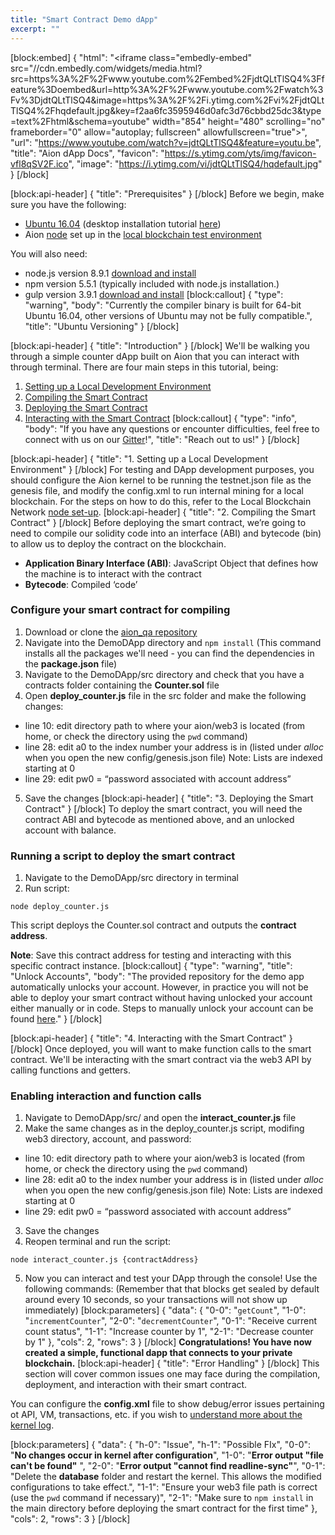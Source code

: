 ```yaml
---
title: "Smart Contract Demo dApp"
excerpt: ""
---
```

[block:embed]
{
  "html": "<iframe class=\"embedly-embed\" src=\"//cdn.embedly.com/widgets/media.html?src=https%3A%2F%2Fwww.youtube.com%2Fembed%2FjdtQLtTlSQ4%3Ffeature%3Doembed&url=http%3A%2F%2Fwww.youtube.com%2Fwatch%3Fv%3DjdtQLtTlSQ4&image=https%3A%2F%2Fi.ytimg.com%2Fvi%2FjdtQLtTlSQ4%2Fhqdefault.jpg&key=f2aa6fc3595946d0afc3d76cbbd25dc3&type=text%2Fhtml&schema=youtube\" width=\"854\" height=\"480\" scrolling=\"no\" frameborder=\"0\" allow=\"autoplay; fullscreen\" allowfullscreen=\"true\"></iframe>",
  "url": "https://www.youtube.com/watch?v=jdtQLtTlSQ4&feature=youtu.be",
  "title": "Aion dApp Docs",
  "favicon": "https://s.ytimg.com/yts/img/favicon-vfl8qSV2F.ico",
  "image": "https://i.ytimg.com/vi/jdtQLtTlSQ4/hqdefault.jpg"
}
[/block]

[block:api-header]
{
  "title": "Prerequisites"
}
[/block]
Before we begin, make sure you have the following:
- [Ubuntu 16.04](http://releases.ubuntu.com/16.04/) (desktop installation tutorial [here](https://tutorials.ubuntu.com/tutorial/tutorial-install-ubuntu-desktop#0))
- Aion [node](https://docs.aion.network/docs/node-set-up) set up in the [local blockchain test environment](https://docs.aion.network/docs/local-blockchain-network) 

You will also need:

- node.js version 8.9.1 [download and install](https://nodejs.org/en/download/)
- npm version 5.5.1 (typically included with node.js installation.)
- gulp version 3.9.1 [download and install](https://libraries.io/npm/gulp/3.9.1) 
[block:callout]
{
  "type": "warning",
  "body": "Currently the compiler binary is built for 64-bit Ubuntu 16.04, other versions of Ubuntu may not be fully compatible.",
  "title": "Ubuntu Versioning"
}
[/block]

[block:api-header]
{
  "title": "Introduction"
}
[/block]
We'll be walking you through a simple counter dApp built on Aion that you can interact with through terminal. There are four main steps in this tutorial, being:
1. [Setting up a Local Development Environment](https://docs.aion.network/docs/smart-contract-demo-dapp#section-1-setting-up-a-local-development-environment)
2. [Compiling the Smart Contract](https://docs.aion.network/docs/smart-contract-demo-dapp#section-2-compiling-the-smart-contract)
3. [Deploying the Smart Contract](https://docs.aion.network/docs/smart-contract-demo-dapp#section-3-deploying-the-smart-contract)
4. [Interacting with the Smart Contract](https://docs.aion.network/docs/smart-contract-demo-dapp#section-4-interacting-with-the-smart-contract) 
[block:callout]
{
  "type": "info",
  "body": "If you have any questions or encounter difficulties, feel free to connect with us on our [Gitter](https://gitter.im/aion)!",
  "title": "Reach out to us!"
}
[/block]

[block:api-header]
{
  "title": "1. Setting up a Local Development Environment"
}
[/block]
For testing and DApp development purposes, you should configure the Aion kernel to be running the testnet.json file as the genesis file, and modify the config.xml to run internal mining for a local blockchain. For the steps on how to do this, refer to the Local Blockchain Network [node set-up](https://docs.aion.network/docs/local-blockchain-network).
[block:api-header]
{
  "title": "2. Compiling the Smart Contract"
}
[/block]
Before deploying the smart contract, we’re going to need to compile our solidity code into an interface (ABI) and bytecode (bin) to allow us to deploy the contract on the blockchain.

- **Application Binary Interface (ABI)**: JavaScript Object that defines how the machine is to interact with the contract
- **Bytecode**: Compiled ‘code’

### **Configure your smart contract for compiling**

1. Download or clone the [aion_qa repository](https://github.com/aionnetwork/aion_qa)
2. Navigate into the DemoDApp directory and ```npm install``` (This command installs all the packages we'll need - you can find the dependencies in the **package.json** file)
3. Navigate to the DemoDApp/src directory and check that you have a contracts folder containing the **Counter.sol** file
4. Open **deploy_counter.js** file in the src folder and make the following changes:
  - line 10: edit directory path to where your aion/web3 is located (from home, or check the directory using the ```pwd``` command)
  - line 28: edit a0 to the index number your address is in (listed under *alloc* when you open the new config/genesis.json file) Note: Lists are indexed starting at 0
  - line 29: edit pw0 = “password associated with account address”
5. Save the changes
[block:api-header]
{
  "title": "3. Deploying the Smart Contract"
}
[/block]
To deploy the smart contract, you will need the contract ABI and bytecode as mentioned above, and an unlocked account with balance.

### **Running a script to deploy the smart contract**

1. Navigate to the DemoDApp/src directory in terminal
2. Run script: 

```
node deploy_counter.js
```

This script deploys the Counter.sol contract and outputs the **contract address**. 

**Note**: Save this contract address for testing and interacting with this specific contract instance.
[block:callout]
{
  "type": "warning",
  "title": "Unlock Accounts",
  "body": "The provided repository for the demo app automatically unlocks your account. However, in practice you will not be able to deploy your smart contract without having unlocked your account either manually or in code. Steps to manually unlock your account can be found [here](https://docs.aion.network/docs/using-aion-web3-console#section-unlock-account)."
}
[/block]

[block:api-header]
{
  "title": "4. Interacting with the Smart Contract"
}
[/block]
Once deployed, you will want to make function calls to the smart contract. We'll be interacting with the smart contract via the web3 API by calling functions and getters.

### **Enabling interaction and function calls**

1. Navigate to DemoDApp/src/ and open the **interact_counter.js** file
2. Make the same changes as in the deploy_counter.js script, modifing web3 directory, account, and password:
  - line 10: edit directory path to where your aion/web3 is located (from home, or check the directory using the ```pwd``` command)
  - line 28: edit a0 to the index number your address is in (listed under *alloc* when you open the new config/genesis.json file) 
Note: Lists are indexed starting at 0
  - line 29: edit pw0 = “password associated with account address”
3. Save the changes
4. Reopen terminal and run the script: 

```
node interact_counter.js {contractAddress}
```
5. Now you can interact and test your DApp through the console! Use the following commands: (Remember that that blocks get sealed by default around every 10 seconds, so your transactions will not show up immediately)
[block:parameters]
{
  "data": {
    "0-0": "```getCount```",
    "1-0": "```incrementCounter```",
    "2-0": "```decrementCounter```",
    "0-1": "Receive current count status",
    "1-1": "Increase counter by 1",
    "2-1": "Decrease counter by 1"
  },
  "cols": 2,
  "rows": 3
}
[/block]
**Congratulations! You have now created a simple, functional dapp that connects to your private blockchain.**
[block:api-header]
{
  "title": "Error Handling"
}
[/block]
This section will cover common issues one may face during the compilation, deployment, and interaction with their smart contract.

You can configure the **config.xml** file to show debug/error issues pertaining ot API, VM, transactions, etc. if you wish to [understand more about the kernel log](https://docs.aion.network/docs/log-system-settings).

[block:parameters]
{
  "data": {
    "h-0": "Issue",
    "h-1": "Possible FIx",
    "0-0": "**No changes occur in kernel after configuration**",
    "1-0": "**Error output \"file can't be found\"** ",
    "2-0": "**Error output \"cannot find readline-sync\"**",
    "0-1": "Delete the **database** folder and restart the kernel. This allows the modified configurations to take effect.",
    "1-1": "Ensure your web3 file path is correct (use the ```pwd``` command if necessary)",
    "2-1": "Make sure to ```npm install``` in the main directory before deploying the smart contract for the first time"
  },
  "cols": 2,
  "rows": 3
}
[/block]